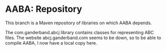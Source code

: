 # AABA: Repository

This branch is a Maven repository of libraries on which AABA depends.

The com.ganderband.abcj library contains classes for representing ABC files. The website abcj.ganderband.com seems to be down, so to be able to compile AABA, I now have a local copy here.
